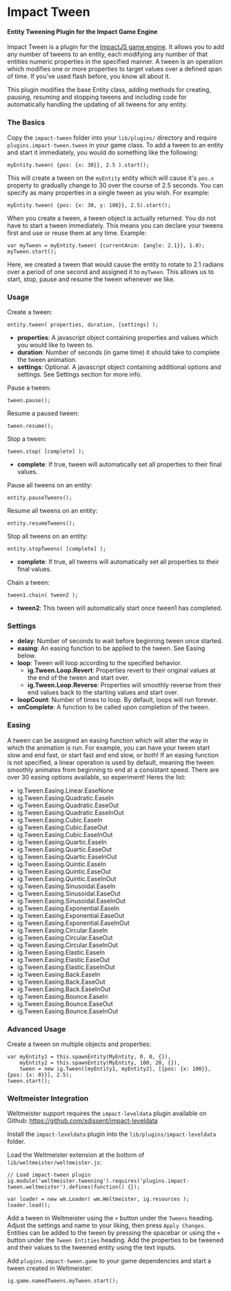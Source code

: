 Impact Tween
============

#### Entity Tweening Plugin for the Impact Game Engine ####

Impact Tween is a plugin for the [ImpactJS game engine](http://www.impactjs.com).
It allows you to add any number of tweens to an entity, each modifying any
number of that entities numeric properties in the specified manner. A tween
is an operation which modifies one or more properties to target values over a
defined span of time. If you've used flash before, you know all about it.

This plugin modifies the base Entity class, adding methods for creating, pausing,
resuming and stopping tweens and including code for automatically handling the
updating of all tweens for any entity. 

### The Basics ###

Copy the `impact-tween` folder into your `lib/plugins/` directory and require
`plugins.impact-tween.tween` in your game class. To add a tween to an entity and 
start it immediately, you would do something like the following:

	myEntity.tween( {pos: {x: 30}}, 2.5 ).start();

This will create a tween on the `myEntity` entity which will cause it's `pos.x` 
property to gradually change to 30 over the course of 2.5 seconds. You can 
specify as many properties in a single tween as you wish. For example:

	myEntity.tween( {pos: {x: 30, y: 100}}, 2.5).start();


When you create a tween, a tween object is actually returned. You do not have
to start a tween immediately. This means you can declare your tweens first
and use or reuse them at any time. Example:

	var myTween = myEntity.tween( {currentAnim: {angle: 2.1}}, 1.0);
	myTween.start();

Here, we created a tween that would cause the entity to rotate to 2.1 radians
over a period of one second and assigned it to `myTween`. This allows us to
start, stop, pause and resume the tween whenever we like.

### Usage ###

Create a tween:

	entity.tween( properties, duration, [settings] );

- **properties**: A javascript object containing properties and values which you would like to tween to.
- **duration**: Number of seconds (in game time) it should take to complete the tween animation.
- **settings**: Optional. A javascript object containing additional options and settings. See Settings section for more info.

Pause a tween:

	tween.pause();

Resume a paused tween:

	tween.resume();

Stop a tween:

	tween.stop( [complete] );

- **complete**: If true, tween will automatically set all properties to their final values.

Pause all tweens on an entity:

	entity.pauseTweens();

Resume all tweens on an entity:

	entity.resumeTweens();

Stop all tweens on an entity:

	entity.stopTweens( [complete] );

- **complete**: If true, all tweens will automatically set all properties to their final values.


Chain a tween:

	tween1.chain( tween2 );

- **tween2**: This tween will automatically start once tween1 has completed.

### Settings ###

- **delay**: Number of seconds to wait before beginning tween once started.
- **easing**: An easing function to be applied to the tween. See Easing below.
- **loop**: Tween will loop according to the specified behavior.
	- **ig.Tween.Loop.Revert**: Properties revert to their original values at the end of the tween and start over.
	- **ig.Tween.Loop.Reverse**: Properties will smoothly reverse from their end values back to the starting values and start over.
- **loopCount**: Number of times to loop. By default, loops will run forever.
- **onComplete**: A function to be called upon completion of the tween.

### Easing ###

A tween can be assigned an easing function which will alter the way in which
the animation is run. For example, you can have your tween start slow and end fast,
or start fast and end slow, or both! If an easing function is not specified, a
linear operation is used by default, meaning the tween smoothly animates from
beginning to end at a consistant speed. There are over 30 easing options available,
so experiment! Heres the list:

- ig.Tween.Easing.Linear.EaseNone
- ig.Tween.Easing.Quadratic.EaseIn
- ig.Tween.Easing.Quadratic.EaseOut
- ig.Tween.Easing.Quadratic.EaseInOut
- ig.Tween.Easing.Cubic.EaseIn
- ig.Tween.Easing.Cubic.EaseOut
- ig.Tween.Easing.Cubic.EaseInOut
- ig.Tween.Easing.Quartic.EaseIn
- ig.Tween.Easing.Quartic.EaseOut
- ig.Tween.Easing.Quartic.EaseInOut
- ig.Tween.Easing.Quintic.EaseIn
- ig.Tween.Easing.Quintic.EaseOut
- ig.Tween.Easing.Quintic.EaseInOut
- ig.Tween.Easing.Sinusoidal.EaseIn
- ig.Tween.Easing.Sinusoidal.EaseOut
- ig.Tween.Easing.Sinusoidal.EaseInOut
- ig.Tween.Easing.Exponential.EaseIn
- ig.Tween.Easing.Exponential.EaseOut
- ig.Tween.Easing.Exponential.EaseInOut
- ig.Tween.Easing.Circular.EaseIn
- ig.Tween.Easing.Circular.EaseOut
- ig.Tween.Easing.Circular.EaseInOut
- ig.Tween.Easing.Elastic.EaseIn
- ig.Tween.Easing.Elastic.EaseOut
- ig.Tween.Easing.Elastic.EaseInOut
- ig.Tween.Easing.Back.EaseIn
- ig.Tween.Easing.Back.EaseOut
- ig.Tween.Easing.Back.EaseInOut
- ig.Tween.Easing.Bounce.EaseIn
- ig.Tween.Easing.Bounce.EaseOut
- ig.Tween.Easing.Bounce.EaseInOut

### Advanced Usage ###

Create a tween on multiple objects and properties:

    var myEntity1 = this.spawnEntity(MyEntity, 0, 0, {}),
        myEntity2 = this.spawnEntity(MyEntity, 100, 20, {}),
        tween = new ig.Tween([myEntity1, myEntity2], [{pos: {x: 100}}, {pos: {x: 0}}], 2.5);
    tween.start();
    
    
### Weltmeister Integration ###

Weltmeister support requires the `impact-leveldata` plugin available on Github:
https://github.com/xdissent/impact-leveldata 

Install the `impact-leveldata` plugin into the `lib/plugins/impact-leveldata` folder.

Load the Weltmeister extension at the bottom of `lib/weltmeister/weltmeister.js`:

    // Load impact-tween plugin
    ig.module('weltmeister.tweening').requires('plugins.impact-tween.weltmeister').defines(function() {});

    var loader = new wm.Loader( wm.Weltmeister, ig.resources );
    loader.load();
    
Add a tween in Weltmeister using the `+` button under the `Tweens` heading. Adjust the settings and name
to your liking, then press `Apply Changes`. Entities can be added to the tween by pressing the spacebar 
or using the `+` button under the `Tween Entities` heading. Add the properties to be tweened and their 
values to the tweened entity using the text inputs.

Add `plugins.impact-tween.game` to your game dependencies and start a tween created in Weltmeister:

    ig.game.namedTweens.myTween.start();
    
